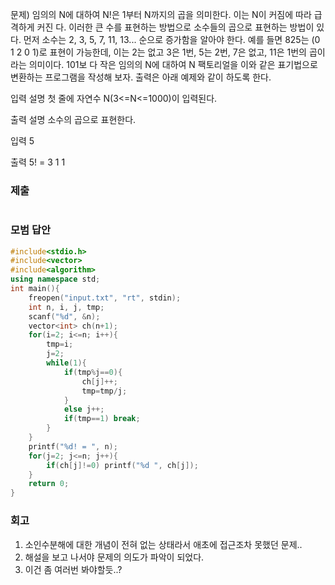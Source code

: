 문제)
임의의 N에 대하여 N!은 1부터 N까지의 곱을 의미한다. 이는 N이 커짐에 따라 급격하게 커진
다. 이러한 큰 수를 표현하는 방법으로 소수들의 곱으로 표현하는 방법이 있다. 먼저 소수는
2, 3, 5, 7, 11, 13... 순으로 증가함을 알아야 한다. 예를 들면 825는 (0 1 2 0 1)로 표현이
가능한데, 이는 2는 없고 3은 1번, 5는 2번, 7은 없고, 11은 1번의 곱이라는 의미이다. 101보
다 작은 임의의 N에 대하여 N 팩토리얼을 이와 같은 표기법으로 변환하는 프로그램을 작성해
보자. 출력은 아래 예제와 같이 하도록 한다.

입력 설명
첫 줄에 자연수 N(3<=N<=1000)이 입력된다.

출력 설명
소수의 곱으로 표현한다.

입력
5

출력
5! = 3 1 1

### 제출

``` Cpp
```

### 모범 답안

``` Cpp
#include<stdio.h>
#include<vector>
#include<algorithm>
using namespace std;
int main(){
    freopen("input.txt", "rt", stdin);
    int n, i, j, tmp;
    scanf("%d", &n);
    vector<int> ch(n+1);
    for(i=2; i<=n; i++){
        tmp=i;
        j=2;
        while(1){
            if(tmp%j==0){
                ch[j]++;
                tmp=tmp/j;
            }
            else j++;
            if(tmp==1) break;
        }
    }
    printf("%d! = ", n);
    for(j=2; j<=n; j++){
        if(ch[j]!=0) printf("%d ", ch[j]);
    }
    return 0;
}
```

### 회고

1. 소인수분해에 대한 개념이 전혀 없는 상태라서 애초에 접근조차 못했던 문제..
2. 해설을 보고 나서야 문제의 의도가 파악이 되었다.
3. 이건 좀 여러번 봐야할듯..?